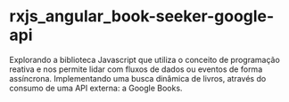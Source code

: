 # rxjs_angular_book-seeker-google-api
 Explorando a biblioteca Javascript que utiliza o conceito de programação reativa e nos permite lidar com fluxos de dados ou eventos de forma assíncrona.  Implementando uma busca dinâmica de livros, através do consumo de uma API externa: a Google Books.
